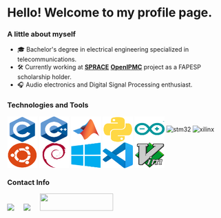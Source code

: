 # Hello! Welcome to my profile page.

### A little about myself

- 🎓 Bachelor's degree in electrical engineering specialized in telecommunications.
- 🛠️ Currently working at [**SPRACE**](https://sprace.org.br/) [**OpenIPMC**](https://cds.cern.ch/record/2744530/plots?ln=en) project as a FAPESP scholarship holder.
- 🎧 Audio electronics and Digital Signal Processing enthusiast.

<!--### GitHub Infometrics
<div>
  <a href="https://github.com/Antonio-Bassi">
  <img height="180em" src="https://github-readme-stats.vercel.app/api/top-langs/?username=Antonio-Bassi&layout=compact&langs_count=7&theme=react"/>
</div>-->
	
### Technologies and Tools
<div>
	<img align="center" alt="Plain C" height="60" width="70" src="https://github.com/devicons/devicon/blob/master/icons/c/c-original.svg">
  	<img align="center" alt="cplusplus" height="60" width="70" src="https://github.com/devicons/devicon/blob/master/icons/cplusplus/cplusplus-original.svg">
  	<img align="center" alt="matlab" height="60" width="70" src="https://github.com/devicons/devicon/blob/master/icons/matlab/matlab-original.svg">
  	<img align="center" alt="python" height="60" width="70" src="https://github.com/devicons/devicon/blob/master/icons/python/python-plain.svg">
  	<img align="center" alt="arduino" height="60" width="70" src="https://github.com/devicons/devicon/blob/master/icons/arduino/arduino-original.svg">
	<img align="center" alt="stm32" height="90" width="100" src="https://es.mathworks.com/products/hardware/stm32/_jcr_content/mainParsys/band_copy_copy/mainParsys/columns_copy_copy_co/86bc18d0-5a02-4fe5-9081-fe4c5b328c47/image.adapt.full.medium.svg/1660741517679.svg">
	<img align="center" alt="xilinx" height="60" width="70" src="https://user-images.githubusercontent.com/48672827/57464068-a2a35580-72ae-11e9-9d52-7cadbf0cb940.png">
  	<img align="center" alt="ubuntu" height="60" width="70" src="https://github.com/devicons/devicon/blob/master/icons/ubuntu/ubuntu-plain.svg">
  	<img align="center" alt="debian" height="60" width="70" src="https://github.com/devicons/devicon/blob/master/icons/debian/debian-plain.svg">
  	<img align="center" alt="debian" height="60" width="70" src="https://github.com/devicons/devicon/blob/master/icons/windows8/windows8-original.svg">
	<img align="center" alt="vscode" height="60" width="70" src="https://github.com/devicons/devicon/blob/master/icons/vscode/vscode-original.svg">
	<img align="center" alt="vscode" height="60" width="70" src="https://github.com/devicons/devicon/blob/master/icons/vim/vim-original.svg">
	
</div>

### Contact Info	
<div>
<a href="https://www.linkedin.com/in/antoniovgbassi" target="_blank"><img src="https://img.shields.io/badge/LinkedIn-0077B5?style=for-the-badge&logo=linkedin&logoColor=white" target="_blank"></a>
&emsp;
<a href="mailto:antoniovitor.gb@gmail.com"><img src="https://img.shields.io/badge/Gmail-D14836?style=for-the-badge&logo=gmail&logoColor=white" target="_blank"></a>
&emsp;
<a href="mailto:antonio.bassi@sprace.org.br"><img height="40" width="170" src="https://sprace.org.br/wp-content/uploads/2018/06/sprace-1.png" target="_blank"></a>
&emsp;
</div>
  
  

